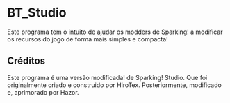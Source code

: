 # BT_Studio
 Este programa tem o intuito de ajudar os modders de Sparking! a modificar os recursos do jogo de forma mais simples e compacta!

## Créditos
Este programa é uma versão modificada! de Sparking! Studio. Que foi originalmente criado e construido por HiroTex. Posteriormente, modificado e, aprimorado por Hazor.
